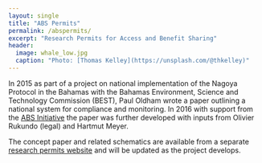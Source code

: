 ```yaml
---
layout: single
title: "ABS Permits"
permalink: /abspermits/
excerpt: "Research Permits for Access and Benefit Sharing"
header:
  image: whale_low.jpg
  caption: "Photo: [Thomas Kelley](https://unsplash.com/@thkelley)"
---
```


In 2015 as part of a project on national implementation of the Nagoya Protocol in the Bahamas with the Bahamas Environment, Science and Technology Commission (BEST), Paul Oldham wrote a paper outlining a national system for compliance and monitoring. In 2016 with support from the [ABS Initiative](http://www.abs-initiative.info) the paper was further developed with inputs from Olivier Rukundo (legal) and Hartmut Meyer. 

The concept paper and related schematics are available from a separate [research permits website](http://abspermits.net/) and will be updated as the project develops.
